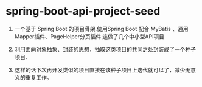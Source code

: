# spring-boot-api-project-seed
1. 一个基于 Spring Boot 的项目骨架.使用Spring Boot 配合 MyBatis 、通用Mapper插件、PageHelper分页插件 连做了几个中小型API项目

2. 利用面向对象抽象、封装的思想，抽取这类项目的共同之处封装成了一个种子项目.
3. 这样的话下次再开发类似的项目直接在该种子项目上迭代就可以了，减少无意义的重复工作。

